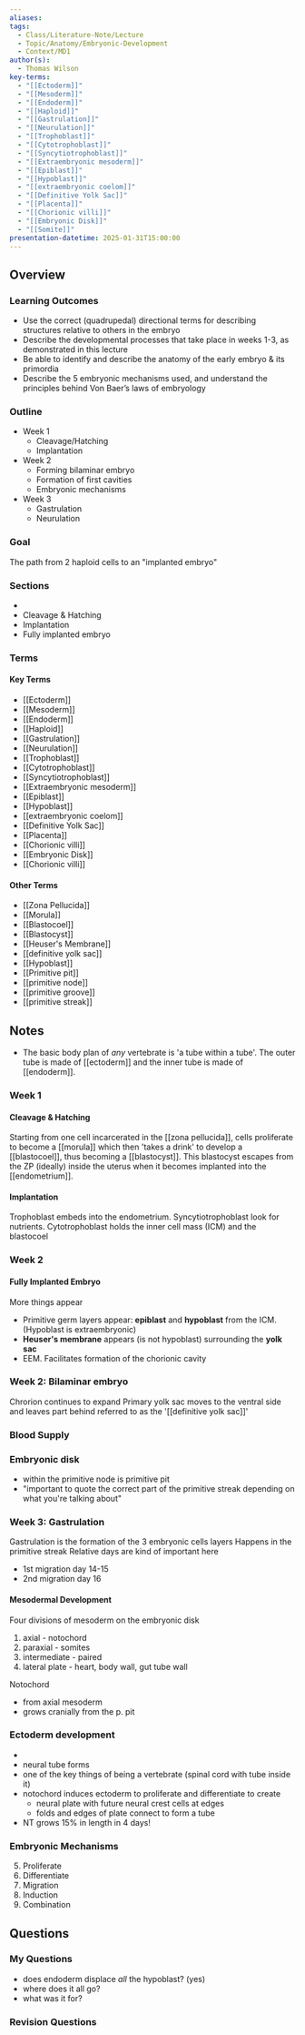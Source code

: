 ```yaml
---
aliases: 
tags:
  - Class/Literature-Note/Lecture
  - Topic/Anatomy/Embryonic-Development
  - Context/MD1
author(s):
  - Thomas Wilson
key-terms:
  - "[[Ectoderm]]"
  - "[[Mesoderm]]"
  - "[[Endoderm]]"
  - "[[Haploid]]"
  - "[[Gastrulation]]"
  - "[[Neurulation]]"
  - "[[Trophoblast]]"
  - "[[Cytotrophoblast]]"
  - "[[Syncytiotrophoblast]]"
  - "[[Extraembryonic mesoderm]]"
  - "[[Epiblast]]"
  - "[[Hypoblast]]"
  - "[[extraembryonic coelom]]"
  - "[[Definitive Yolk Sac]]"
  - "[[Placenta]]"
  - "[[Chorionic villi]]"
  - "[[Embryonic Disk]]"
  - "[[Somite]]"
presentation-datetime: 2025-01-31T15:00:00
---
```


## Overview
### Learning Outcomes
- Use the correct (quadrupedal) directional terms for describing structures relative to others in the embryo
- Describe the developmental processes that take place in weeks 1-3, as demonstrated in this lecture
- Be able to identify and describe the anatomy of the early embryo & its primordia
- Describe the 5 embryonic mechanisms used, and understand the principles behind Von Baer’s laws of embryology

### Outline
- Week 1
	- Cleavage/Hatching
	- Implantation
- Week 2
	- Forming bilaminar embryo
	- Formation of first cavities
	- Embryonic mechanisms
- Week 3
	- Gastrulation
	- Neurulation
### Goal
The path from 2 haploid cells to an "implanted embryo"

### Sections
- 
- Cleavage & Hatching
- Implantation
- Fully implanted embryo
### Terms
#### Key Terms
- [[Ectoderm]]                
- [[Mesoderm]]                
- [[Endoderm]]                
- [[Haploid]]                 
- [[Gastrulation]]            
- [[Neurulation]]             
- [[Trophoblast]]             
- [[Cytotrophoblast]]         
- [[Syncytiotrophoblast]]     
- [[Extraembryonic mesoderm]] 
- [[Epiblast]]                
- [[Hypoblast]]               
- [[extraembryonic coelom]]   
- [[Definitive Yolk Sac]]     
- [[Placenta]]                
- [[Chorionic villi]]         
- [[Embryonic Disk]]
- [[Chorionic villi]]

#### Other Terms
- [[Zona Pellucida]]
- [[Morula]]
- [[Blastocoel]]
- [[Blastocyst]]
- [[Heuser's Membrane]]
- [[definitive yolk sac]]
- [[Hypoblast]]
- [[Primitive pit]]
- [[primitive node]]
- [[primitive groove]]
- [[primitive streak]]

## Notes
- The basic body plan of *any* vertebrate is 'a tube within a tube'. The outer tube is made of [[ectoderm]] and the inner tube is made of [[endoderm]].

### Week  1
#### Cleavage & Hatching
Starting from one cell incarcerated in the [[zona pellucida]], cells proliferate to become a [[morula]] which then 'takes a drink' to develop a [[blastocoel]], thus becoming a [[blastocyst]]. This blastocyst escapes from the ZP (ideally) inside the uterus when it becomes implanted into the [[endometrium]].

#### Implantation
Trophoblast embeds into the endometrium. Syncytiotrophoblast look for nutrients. Cytotrophoblast holds the inner cell mass (ICM) and the blastocoel

### Week 2
#### Fully Implanted Embryo
More things appear
- Primitive germ layers appear: **epiblast** and **hypoblast** from the ICM. (Hypoblast is extraembryonic)
- **Heuser's membrane** appears (is not hypoblast) surrounding the **yolk sac**
- EEM. Facilitates formation of the chorionic cavity
### Week 2: Bilaminar embryo
Chrorion continues to expand
Primary yolk sac moves to the ventral side and leaves part behind referred to as the '[[definitive yolk sac]]'

### Blood Supply

### Embryonic disk
- within the primitive node is primitive pit
- "important to quote the correct part of the primitive streak depending on what you're talking about"

### Week 3: Gastrulation
Gastrulation is the formation of the 3 embryonic cells layers
Happens in the primitive streak
Relative days are kind of important here
- 1st migration day 14-15
- 2nd migration day 16
#### Mesodermal Development
Four divisions of mesoderm on the embryonic disk
1. axial - notochord
2. paraxial - somites
3. intermediate - paired
4. lateral plate - heart, body wall, gut tube wall

Notochord 
- from axial mesoderm
- grows cranially from the p. pit

### Ectoderm development
- 
- neural tube forms
- one of the key things of being a vertebrate (spinal cord with tube inside it)
- notochord induces ectoderm to proliferate and differentiate to create
	- neural plate with future neural crest cells at edges
	- folds and edges of plate connect to form a tube
- NT grows 15% in length in 4 days!



### Embryonic Mechanisms
5. Proliferate
6. Differentiate
7. Migration
8. Induction
9. Combination


## Questions

### My Questions
- does endoderm displace *all* the hypoblast? (yes) 
- where does it all go? 
- what was it for?
### Revision Questions